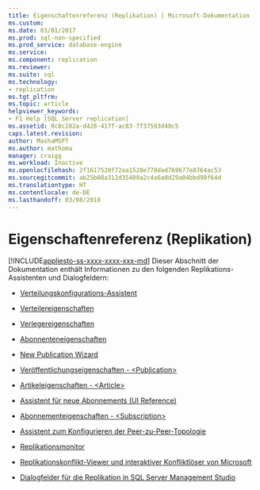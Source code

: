 ```yaml
---
title: Eigenschaftenreferenz (Replikation) | Microsoft-Dokumentation
ms.custom: 
ms.date: 03/01/2017
ms.prod: sql-non-specified
ms.prod_service: database-engine
ms.service: 
ms.component: replication
ms.reviewer: 
ms.suite: sql
ms.technology:
- replication
ms.tgt_pltfrm: 
ms.topic: article
helpviewer_keywords:
- F1 Help [SQL Server replication]
ms.assetid: 0c8c282a-d428-417f-ac83-7f37593d40c5
caps.latest.revision: 
author: MashaMSFT
ms.author: mathoma
manager: craigg
ms.workload: Inactive
ms.openlocfilehash: 2f1617520f72aa1528e770dad769677e8764ac53
ms.sourcegitcommit: ab25b08a312d35489a2c4a6a0d29a04bbd90f64d
ms.translationtype: HT
ms.contentlocale: de-DE
ms.lasthandoff: 03/08/2018
---
```

# <a name="properties-reference-replication"></a>Eigenschaftenreferenz (Replikation)
[!INCLUDE[appliesto-ss-xxxx-xxxx-xxx-md](../../includes/appliesto-ss-xxxx-xxxx-xxx-md.md)]
  Dieser Abschnitt der Dokumentation enthält Informationen zu den folgenden Replikations-Assistenten und Dialogfeldern:  
  
-   [Verteilungskonfigurations-Assistent](../../relational-databases/replication/configure-distribution-wizard.md)  
  
-   [Verteilereigenschaften](../../relational-databases/replication/distributor-properties.md)  
  
-   [Verlegereigenschaften](../../relational-databases/replication/publisher-properties.md)  
  
-   [Abonnenteneigenschaften](../../relational-databases/replication/subscriber-properties.md)  
  
-   [New Publication Wizard](../../relational-databases/replication/new-publication-wizard.md)  
  
-   [Veröffentlichungseigenschaften - &#60;Publication&#62;](../../relational-databases/replication/publication-properties-publication.md)  
  
-   [Artikeleigenschaften - &#60;Article&#62;](../../relational-databases/replication/article-properties-article.md)  
  
-   [Assistent für neue Abonnements &#40;UI Reference&#41;](../../relational-databases/replication/new-subscription-wizard-ui-reference.md)  
  
-   [Abonnementeigenschaften - &#60;Subscription&#62;](../../relational-databases/replication/subscription-properties-subscription.md)  
  
-   [Assistent zum Konfigurieren der Peer-zu-Peer-Topologie](../../relational-databases/replication/configure-peer-to-peer-topology-wizard.md)  
  
-   [Replikationsmonitor](../../relational-databases/replication/replication-monitor.md)  
  
-   [Replikationskonflikt-Viewer und interaktiver Konfliktlöser von Microsoft](../../relational-databases/replication/microsoft-replication-conflict-viewer-and-interactive-resolver.md)  
  
-   [Dialogfelder für die Replikation in SQL Server Management Studio](../../relational-databases/replication/sql-server-management-studio-replication-dialog-boxes.md)  
  
  
